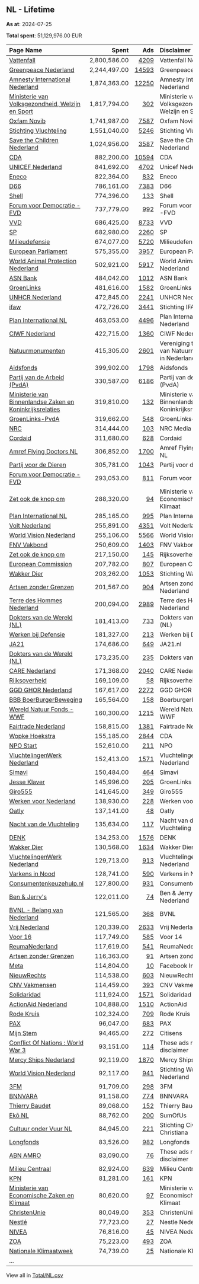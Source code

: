 ## NL - Lifetime
**As at**: 2024-07-25

**Total spent**: 51,129,976.00 EUR

|Page Name|Spent|Ads|Disclaimer|
|:---|---:|---:|:---|
|[Vattenfall](https://www.facebook.com/428670174395114)|2,800,586.00|[4209](https://www.facebook.com/ads/library/?active_status=all&ad_type=political_and_issue_ads&country=NL&view_all_page_id=428670174395114&search_type=page&media_type=all)|Vattenfall Nederland|
|[Greenpeace Nederland](https://www.facebook.com/288295911466)|2,244,497.00|[14593](https://www.facebook.com/ads/library/?active_status=all&ad_type=political_and_issue_ads&country=NL&view_all_page_id=288295911466&search_type=page&media_type=all)|Greenpeace Nederland|
|[Amnesty International Nederland](https://www.facebook.com/57729029960)|1,874,363.00|[12250](https://www.facebook.com/ads/library/?active_status=all&ad_type=political_and_issue_ads&country=NL&view_all_page_id=57729029960&search_type=page&media_type=all)|Amnesty International Nederland|
|[Ministerie van Volksgezondheid, Welzijn en Sport](https://www.facebook.com/194170320600024)|1,817,794.00|[302](https://www.facebook.com/ads/library/?active_status=all&ad_type=political_and_issue_ads&country=NL&view_all_page_id=194170320600024&search_type=page&media_type=all)|Ministerie van Volksgezondheid, Welzijn en Sport|
|[Oxfam Novib](https://www.facebook.com/115289021825188)|1,741,987.00|[7587](https://www.facebook.com/ads/library/?active_status=all&ad_type=political_and_issue_ads&country=NL&view_all_page_id=115289021825188&search_type=page&media_type=all)|Oxfam Novib|
|[Stichting Vluchteling](https://www.facebook.com/120034538112114)|1,551,040.00|[5246](https://www.facebook.com/ads/library/?active_status=all&ad_type=political_and_issue_ads&country=NL&view_all_page_id=120034538112114&search_type=page&media_type=all)|Stichting Vluchteling|
|[Save the Children Nederland](https://www.facebook.com/159449970751999)|1,024,956.00|[3587](https://www.facebook.com/ads/library/?active_status=all&ad_type=political_and_issue_ads&country=NL&view_all_page_id=159449970751999&search_type=page&media_type=all)|Save the Children Nederland|
|[CDA](https://www.facebook.com/320374518118)|882,200.00|[10594](https://www.facebook.com/ads/library/?active_status=all&ad_type=political_and_issue_ads&country=NL&view_all_page_id=320374518118&search_type=page&media_type=all)|CDA|
|[UNICEF Nederland](https://www.facebook.com/139858509373289)|841,692.00|[4702](https://www.facebook.com/ads/library/?active_status=all&ad_type=political_and_issue_ads&country=NL&view_all_page_id=139858509373289&search_type=page&media_type=all)|Unicef Nederland|
|[Eneco](https://www.facebook.com/189701254384965)|822,364.00|[832](https://www.facebook.com/ads/library/?active_status=all&ad_type=political_and_issue_ads&country=NL&view_all_page_id=189701254384965&search_type=page&media_type=all)|Eneco|
|[D66](https://www.facebook.com/52985377549)|786,161.00|[7383](https://www.facebook.com/ads/library/?active_status=all&ad_type=political_and_issue_ads&country=NL&view_all_page_id=52985377549&search_type=page&media_type=all)|D66|
|[Shell](https://www.facebook.com/444504516075907)|774,396.00|[133](https://www.facebook.com/ads/library/?active_status=all&ad_type=political_and_issue_ads&country=NL&view_all_page_id=444504516075907&search_type=page&media_type=all)|Shell|
|[Forum voor Democratie -FVD](https://www.facebook.com/609816282477420)|737,779.00|[992](https://www.facebook.com/ads/library/?active_status=all&ad_type=political_and_issue_ads&country=NL&view_all_page_id=609816282477420&search_type=page&media_type=all)|Forum voor Democratie -FVD|
|[VVD](https://www.facebook.com/121264564551002)|686,425.00|[8733](https://www.facebook.com/ads/library/?active_status=all&ad_type=political_and_issue_ads&country=NL&view_all_page_id=121264564551002&search_type=page&media_type=all)|VVD|
|[SP](https://www.facebook.com/128393027527)|682,980.00|[2260](https://www.facebook.com/ads/library/?active_status=all&ad_type=political_and_issue_ads&country=NL&view_all_page_id=128393027527&search_type=page&media_type=all)|SP|
|[Milieudefensie](https://www.facebook.com/83439828234)|674,077.00|[5720](https://www.facebook.com/ads/library/?active_status=all&ad_type=political_and_issue_ads&country=NL&view_all_page_id=83439828234&search_type=page&media_type=all)|Milieudefensie|
|[European Parliament](https://www.facebook.com/178362315106)|575,355.00|[3957](https://www.facebook.com/ads/library/?active_status=all&ad_type=political_and_issue_ads&country=NL&view_all_page_id=178362315106&search_type=page&media_type=all)|European Parliament|
|[World Animal Protection Nederland](https://www.facebook.com/171605059556434)|502,921.00|[5917](https://www.facebook.com/ads/library/?active_status=all&ad_type=political_and_issue_ads&country=NL&view_all_page_id=171605059556434&search_type=page&media_type=all)|World Animal Protection Nederland|
|[ASN Bank](https://www.facebook.com/133687759997528)|484,042.00|[1012](https://www.facebook.com/ads/library/?active_status=all&ad_type=political_and_issue_ads&country=NL&view_all_page_id=133687759997528&search_type=page&media_type=all)|ASN Bank|
|[GroenLinks](https://www.facebook.com/175740570505)|481,616.00|[1582](https://www.facebook.com/ads/library/?active_status=all&ad_type=political_and_issue_ads&country=NL&view_all_page_id=175740570505&search_type=page&media_type=all)|GroenLinks|
|[UNHCR Nederland](https://www.facebook.com/447218628670592)|472,845.00|[2241](https://www.facebook.com/ads/library/?active_status=all&ad_type=political_and_issue_ads&country=NL&view_all_page_id=447218628670592&search_type=page&media_type=all)|UNHCR Nederland|
|[ifaw](https://www.facebook.com/488054904564547)|472,726.00|[3441](https://www.facebook.com/ads/library/?active_status=all&ad_type=political_and_issue_ads&country=NL&view_all_page_id=488054904564547&search_type=page&media_type=all)|Stichting IFAW|
|[Plan International NL](https://www.facebook.com/93833638834)|463,053.00|[4496](https://www.facebook.com/ads/library/?active_status=all&ad_type=political_and_issue_ads&country=NL&view_all_page_id=93833638834&search_type=page&media_type=all)|Plan International Nederland|
|[CIWF Nederland](https://www.facebook.com/117483088313381)|422,715.00|[1360](https://www.facebook.com/ads/library/?active_status=all&ad_type=political_and_issue_ads&country=NL&view_all_page_id=117483088313381&search_type=page&media_type=all)|CIWF Nederland|
|[Natuurmonumenten](https://www.facebook.com/132031878648)|415,305.00|[2601](https://www.facebook.com/ads/library/?active_status=all&ad_type=political_and_issue_ads&country=NL&view_all_page_id=132031878648&search_type=page&media_type=all)|Vereniging tot Behoud van Natuurmonumenten in Nederland|
|[Aidsfonds](https://www.facebook.com/120184871378246)|399,902.00|[1798](https://www.facebook.com/ads/library/?active_status=all&ad_type=political_and_issue_ads&country=NL&view_all_page_id=120184871378246&search_type=page&media_type=all)|Aidsfonds|
|[Partij van de Arbeid (PvdA)](https://www.facebook.com/113895885305052)|330,587.00|[6186](https://www.facebook.com/ads/library/?active_status=all&ad_type=political_and_issue_ads&country=NL&view_all_page_id=113895885305052&search_type=page&media_type=all)|Partij van de Arbeid (PvdA)|
|[Ministerie van Binnenlandse Zaken en Koninkrijksrelaties](https://www.facebook.com/326441484085577)|319,810.00|[132](https://www.facebook.com/ads/library/?active_status=all&ad_type=political_and_issue_ads&country=NL&view_all_page_id=326441484085577&search_type=page&media_type=all)|Ministerie van Binnenlandse Zaken en Koninkrijksrelaties|
|[GroenLinks-PvdA](https://www.facebook.com/137011549489828)|319,662.00|[548](https://www.facebook.com/ads/library/?active_status=all&ad_type=political_and_issue_ads&country=NL&view_all_page_id=137011549489828&search_type=page&media_type=all)|GroenLinks-PvdA|
|[NRC](https://www.facebook.com/196118303833398)|314,444.00|[103](https://www.facebook.com/ads/library/?active_status=all&ad_type=political_and_issue_ads&country=NL&view_all_page_id=196118303833398&search_type=page&media_type=all)|NRC Media BV|
|[Cordaid](https://www.facebook.com/1830425247191865)|311,680.00|[628](https://www.facebook.com/ads/library/?active_status=all&ad_type=political_and_issue_ads&country=NL&view_all_page_id=1830425247191865&search_type=page&media_type=all)|Cordaid|
|[Amref Flying Doctors NL](https://www.facebook.com/108588405832078)|306,852.00|[1700](https://www.facebook.com/ads/library/?active_status=all&ad_type=political_and_issue_ads&country=NL&view_all_page_id=108588405832078&search_type=page&media_type=all)|Amref Flying Doctors NL|
|[Partij voor de Dieren](https://www.facebook.com/102287806490622)|305,781.00|[1043](https://www.facebook.com/ads/library/?active_status=all&ad_type=political_and_issue_ads&country=NL&view_all_page_id=102287806490622&search_type=page&media_type=all)|Partij voor de Dieren|
|[Forum voor Democratie -FVD](https://www.facebook.com/609816282477420)|293,053.00|[811](https://www.facebook.com/ads/library/?active_status=all&ad_type=political_and_issue_ads&country=NL&view_all_page_id=609816282477420&search_type=page&media_type=all)|Forum voor Democratie|
|[Zet ook de knop om](https://www.facebook.com/100717511317223)|288,320.00|[94](https://www.facebook.com/ads/library/?active_status=all&ad_type=political_and_issue_ads&country=NL&view_all_page_id=100717511317223&search_type=page&media_type=all)|Ministerie van Economische Zaken en Klimaat|
|[Plan International NL](https://www.facebook.com/93833638834)|285,165.00|[995](https://www.facebook.com/ads/library/?active_status=all&ad_type=political_and_issue_ads&country=NL&view_all_page_id=93833638834&search_type=page&media_type=all)|Plan International NL|
|[Volt Nederland](https://www.facebook.com/146644665960101)|255,891.00|[4351](https://www.facebook.com/ads/library/?active_status=all&ad_type=political_and_issue_ads&country=NL&view_all_page_id=146644665960101&search_type=page&media_type=all)|Volt Nederland|
|[World Vision Nederland](https://www.facebook.com/349312760804)|255,106.00|[5566](https://www.facebook.com/ads/library/?active_status=all&ad_type=political_and_issue_ads&country=NL&view_all_page_id=349312760804&search_type=page&media_type=all)|World Vision NL|
|[FNV Vakbond](https://www.facebook.com/121719834601889)|250,609.00|[1403](https://www.facebook.com/ads/library/?active_status=all&ad_type=political_and_issue_ads&country=NL&view_all_page_id=121719834601889&search_type=page&media_type=all)|FNV Vakbond|
|[Zet ook de knop om](https://www.facebook.com/100717511317223)|217,150.00|[145](https://www.facebook.com/ads/library/?active_status=all&ad_type=political_and_issue_ads&country=NL&view_all_page_id=100717511317223&search_type=page&media_type=all)|Rijksoverheid|
|[European Commission](https://www.facebook.com/107898832590939)|207,782.00|[807](https://www.facebook.com/ads/library/?active_status=all&ad_type=political_and_issue_ads&country=NL&view_all_page_id=107898832590939&search_type=page&media_type=all)|European Commission|
|[Wakker Dier](https://www.facebook.com/115027651906533)|203,262.00|[1053](https://www.facebook.com/ads/library/?active_status=all&ad_type=political_and_issue_ads&country=NL&view_all_page_id=115027651906533&search_type=page&media_type=all)|Stichting Wakker Dier|
|[Artsen zonder Grenzen](https://www.facebook.com/118754531489898)|201,567.00|[904](https://www.facebook.com/ads/library/?active_status=all&ad_type=political_and_issue_ads&country=NL&view_all_page_id=118754531489898&search_type=page&media_type=all)|Artsen zonder Grenzen Nederland|
|[Terre des Hommes Nederland](https://www.facebook.com/285512534937)|200,094.00|[2989](https://www.facebook.com/ads/library/?active_status=all&ad_type=political_and_issue_ads&country=NL&view_all_page_id=285512534937&search_type=page&media_type=all)|Terre des Hommes Nederland|
|[Dokters van de Wereld (NL)](https://www.facebook.com/201751609836046)|181,413.00|[733](https://www.facebook.com/ads/library/?active_status=all&ad_type=political_and_issue_ads&country=NL&view_all_page_id=201751609836046&search_type=page&media_type=all)|Dokters van de Wereld (NL)|
|[Werken bij Defensie](https://www.facebook.com/399250573436072)|181,327.00|[213](https://www.facebook.com/ads/library/?active_status=all&ad_type=political_and_issue_ads&country=NL&view_all_page_id=399250573436072&search_type=page&media_type=all)|Werken bij Defensie|
|[JA21](https://www.facebook.com/106020448037192)|174,686.00|[649](https://www.facebook.com/ads/library/?active_status=all&ad_type=political_and_issue_ads&country=NL&view_all_page_id=106020448037192&search_type=page&media_type=all)|JA21.nl|
|[Dokters van de Wereld (NL)](https://www.facebook.com/201751609836046)|173,235.00|[235](https://www.facebook.com/ads/library/?active_status=all&ad_type=political_and_issue_ads&country=NL&view_all_page_id=201751609836046&search_type=page&media_type=all)|Dokters van de Wereld|
|[CARE Nederland](https://www.facebook.com/404247949634770)|171,368.00|[2040](https://www.facebook.com/ads/library/?active_status=all&ad_type=political_and_issue_ads&country=NL&view_all_page_id=404247949634770&search_type=page&media_type=all)|CARE Nederland|
|[Rijksoverheid](https://www.facebook.com/129260737000)|169,109.00|[58](https://www.facebook.com/ads/library/?active_status=all&ad_type=political_and_issue_ads&country=NL&view_all_page_id=129260737000&search_type=page&media_type=all)|Rijksoverheid|
|[GGD GHOR Nederland](https://www.facebook.com/417456448271379)|167,617.00|[2272](https://www.facebook.com/ads/library/?active_status=all&ad_type=political_and_issue_ads&country=NL&view_all_page_id=417456448271379&search_type=page&media_type=all)|GGD GHOR|
|[BBB BoerBurgerBeweging](https://www.facebook.com/338750440106782)|165,564.00|[158](https://www.facebook.com/ads/library/?active_status=all&ad_type=political_and_issue_ads&country=NL&view_all_page_id=338750440106782&search_type=page&media_type=all)|Boerburgerbeweging|
|[Wereld Natuur Fonds - WWF](https://www.facebook.com/130133230331245)|160,300.00|[1215](https://www.facebook.com/ads/library/?active_status=all&ad_type=political_and_issue_ads&country=NL&view_all_page_id=130133230331245&search_type=page&media_type=all)|Wereld Natuur Fonds - WWF|
|[Fairtrade Nederland](https://www.facebook.com/160001040736183)|158,815.00|[1381](https://www.facebook.com/ads/library/?active_status=all&ad_type=political_and_issue_ads&country=NL&view_all_page_id=160001040736183&search_type=page&media_type=all)|Fairtrade Nederland|
|[Wopke Hoekstra](https://www.facebook.com/2018408465106868)|155,185.00|[2844](https://www.facebook.com/ads/library/?active_status=all&ad_type=political_and_issue_ads&country=NL&view_all_page_id=2018408465106868&search_type=page&media_type=all)|CDA|
|[NPO Start](https://www.facebook.com/112530232090434)|152,610.00|[211](https://www.facebook.com/ads/library/?active_status=all&ad_type=political_and_issue_ads&country=NL&view_all_page_id=112530232090434&search_type=page&media_type=all)|NPO|
|[VluchtelingenWerk Nederland](https://www.facebook.com/107872495911431)|152,413.00|[1571](https://www.facebook.com/ads/library/?active_status=all&ad_type=political_and_issue_ads&country=NL&view_all_page_id=107872495911431&search_type=page&media_type=all)|VluchtelingenWerk Nederland|
|[Simavi](https://www.facebook.com/164448196903465)|150,484.00|[464](https://www.facebook.com/ads/library/?active_status=all&ad_type=political_and_issue_ads&country=NL&view_all_page_id=164448196903465&search_type=page&media_type=all)|Simavi|
|[Jesse Klaver](https://www.facebook.com/687496011309020)|145,996.00|[205](https://www.facebook.com/ads/library/?active_status=all&ad_type=political_and_issue_ads&country=NL&view_all_page_id=687496011309020&search_type=page&media_type=all)|GroenLinks|
|[Giro555](https://www.facebook.com/245579158353)|141,645.00|[349](https://www.facebook.com/ads/library/?active_status=all&ad_type=political_and_issue_ads&country=NL&view_all_page_id=245579158353&search_type=page&media_type=all)|Giro555|
|[Werken voor Nederland](https://www.facebook.com/133720236695807)|138,930.00|[228](https://www.facebook.com/ads/library/?active_status=all&ad_type=political_and_issue_ads&country=NL&view_all_page_id=133720236695807&search_type=page&media_type=all)|Werken voor Nederland|
|[Oatly](https://www.facebook.com/434609543403499)|137,141.00|[48](https://www.facebook.com/ads/library/?active_status=all&ad_type=political_and_issue_ads&country=NL&view_all_page_id=434609543403499&search_type=page&media_type=all)|Oatly|
|[Nacht van de Vluchteling](https://www.facebook.com/1637965639787416)|135,634.00|[117](https://www.facebook.com/ads/library/?active_status=all&ad_type=political_and_issue_ads&country=NL&view_all_page_id=1637965639787416&search_type=page&media_type=all)|Nacht van de Vluchteling|
|[DENK](https://www.facebook.com/1550088745275913)|134,253.00|[1576](https://www.facebook.com/ads/library/?active_status=all&ad_type=political_and_issue_ads&country=NL&view_all_page_id=1550088745275913&search_type=page&media_type=all)|DENK|
|[Wakker Dier](https://www.facebook.com/115027651906533)|130,568.00|[1634](https://www.facebook.com/ads/library/?active_status=all&ad_type=political_and_issue_ads&country=NL&view_all_page_id=115027651906533&search_type=page&media_type=all)|Wakker Dier|
|[VluchtelingenWerk Nederland](https://www.facebook.com/107872495911431)|129,713.00|[913](https://www.facebook.com/ads/library/?active_status=all&ad_type=political_and_issue_ads&country=NL&view_all_page_id=107872495911431&search_type=page&media_type=all)|VluchtelingenWerk Nederland|
|[Varkens in Nood](https://www.facebook.com/203753056314055)|128,741.00|[590](https://www.facebook.com/ads/library/?active_status=all&ad_type=political_and_issue_ads&country=NL&view_all_page_id=203753056314055&search_type=page&media_type=all)|Varkens in Nood|
|[Consumentenkeuzehulp.nl](https://www.facebook.com/1961817983830023)|127,800.00|[931](https://www.facebook.com/ads/library/?active_status=all&ad_type=political_and_issue_ads&country=NL&view_all_page_id=1961817983830023&search_type=page&media_type=all)|Consumentenkeuzehulp|
|[Ben & Jerry's](https://www.facebook.com/147006749798)|122,011.00|[74](https://www.facebook.com/ads/library/?active_status=all&ad_type=political_and_issue_ads&country=NL&view_all_page_id=147006749798&search_type=page&media_type=all)|Ben & Jerry's Nederland|
|[BVNL - Belang van Nederland](https://www.facebook.com/100364422327666)|121,565.00|[368](https://www.facebook.com/ads/library/?active_status=all&ad_type=political_and_issue_ads&country=NL&view_all_page_id=100364422327666&search_type=page&media_type=all)|BVNL|
|[Vrij Nederland](https://www.facebook.com/142080576837)|120,339.00|[2633](https://www.facebook.com/ads/library/?active_status=all&ad_type=political_and_issue_ads&country=NL&view_all_page_id=142080576837&search_type=page&media_type=all)|Vrij Nederland|
|[Voor 16](https://www.facebook.com/328663274675248)|117,749.00|[585](https://www.facebook.com/ads/library/?active_status=all&ad_type=political_and_issue_ads&country=NL&view_all_page_id=328663274675248&search_type=page&media_type=all)|Voor 14|
|[ReumaNederland](https://www.facebook.com/117591718267073)|117,619.00|[541](https://www.facebook.com/ads/library/?active_status=all&ad_type=political_and_issue_ads&country=NL&view_all_page_id=117591718267073&search_type=page&media_type=all)|ReumaNederland|
|[Artsen zonder Grenzen](https://www.facebook.com/118754531489898)|116,363.00|[91](https://www.facebook.com/ads/library/?active_status=all&ad_type=political_and_issue_ads&country=NL&view_all_page_id=118754531489898&search_type=page&media_type=all)|Artsen zonder Grenzen|
|[Meta](https://www.facebook.com/108824017345866)|114,804.00|[10](https://www.facebook.com/ads/library/?active_status=all&ad_type=political_and_issue_ads&country=NL&view_all_page_id=108824017345866&search_type=page&media_type=all)|Facebook Inc.|
|[NieuwRechts](https://www.facebook.com/100660309175869)|114,538.00|[603](https://www.facebook.com/ads/library/?active_status=all&ad_type=political_and_issue_ads&country=NL&view_all_page_id=100660309175869&search_type=page&media_type=all)|NieuwRechts.nl|
|[CNV Vakmensen](https://www.facebook.com/165625476919894)|114,459.00|[393](https://www.facebook.com/ads/library/?active_status=all&ad_type=political_and_issue_ads&country=NL&view_all_page_id=165625476919894&search_type=page&media_type=all)|CNV Vakmensen|
|[Solidaridad](https://www.facebook.com/100455310014019)|111,924.00|[1571](https://www.facebook.com/ads/library/?active_status=all&ad_type=political_and_issue_ads&country=NL&view_all_page_id=100455310014019&search_type=page&media_type=all)|Solidaridad|
|[ActionAid Nederland](https://www.facebook.com/170725579702314)|104,888.00|[1510](https://www.facebook.com/ads/library/?active_status=all&ad_type=political_and_issue_ads&country=NL&view_all_page_id=170725579702314&search_type=page&media_type=all)|ActionAid|
|[Rode Kruis](https://www.facebook.com/180532465311930)|102,324.00|[709](https://www.facebook.com/ads/library/?active_status=all&ad_type=political_and_issue_ads&country=NL&view_all_page_id=180532465311930&search_type=page&media_type=all)|Rode Kruis|
|[PAX](https://www.facebook.com/194041757291378)|96,047.00|[683](https://www.facebook.com/ads/library/?active_status=all&ad_type=political_and_issue_ads&country=NL&view_all_page_id=194041757291378&search_type=page&media_type=all)|PAX|
|[Mijn Stem](https://www.facebook.com/288700097949818)|94,465.00|[272](https://www.facebook.com/ads/library/?active_status=all&ad_type=political_and_issue_ads&country=NL&view_all_page_id=288700097949818&search_type=page&media_type=all)|Citisens|
|[Conflict Of Nations : World War 3](https://www.facebook.com/339810463063059)|93,151.00|[114](https://www.facebook.com/ads/library/?active_status=all&ad_type=political_and_issue_ads&country=NL&view_all_page_id=339810463063059&search_type=page&media_type=all)|These ads ran without a disclaimer|
|[Mercy Ships Nederland](https://www.facebook.com/147683725284795)|92,119.00|[1870](https://www.facebook.com/ads/library/?active_status=all&ad_type=political_and_issue_ads&country=NL&view_all_page_id=147683725284795&search_type=page&media_type=all)|Mercy Ships Holland|
|[World Vision Nederland](https://www.facebook.com/349312760804)|92,117.00|[941](https://www.facebook.com/ads/library/?active_status=all&ad_type=political_and_issue_ads&country=NL&view_all_page_id=349312760804&search_type=page&media_type=all)|Stichting World Vision Nederland|
|[3FM](https://www.facebook.com/212261272123)|91,709.00|[298](https://www.facebook.com/ads/library/?active_status=all&ad_type=political_and_issue_ads&country=NL&view_all_page_id=212261272123&search_type=page&media_type=all)|3FM|
|[BNNVARA](https://www.facebook.com/1409007399336866)|91,158.00|[774](https://www.facebook.com/ads/library/?active_status=all&ad_type=political_and_issue_ads&country=NL&view_all_page_id=1409007399336866&search_type=page&media_type=all)|BNNVARA|
|[Thierry Baudet](https://www.facebook.com/379837259062033)|89,068.00|[152](https://www.facebook.com/ads/library/?active_status=all&ad_type=political_and_issue_ads&country=NL&view_all_page_id=379837259062033&search_type=page&media_type=all)|Thierry Baudet|
|[Ekō NL](https://www.facebook.com/105784111524296)|88,762.00|[200](https://www.facebook.com/ads/library/?active_status=all&ad_type=political_and_issue_ads&country=NL&view_all_page_id=105784111524296&search_type=page&media_type=all)|SumOfUs|
|[Cultuur onder Vuur NL](https://www.facebook.com/106370071810105)|84,945.00|[221](https://www.facebook.com/ads/library/?active_status=all&ad_type=political_and_issue_ads&country=NL&view_all_page_id=106370071810105&search_type=page&media_type=all)|Stichting Civitas Christiana|
|[Longfonds](https://www.facebook.com/198486356863605)|83,526.00|[982](https://www.facebook.com/ads/library/?active_status=all&ad_type=political_and_issue_ads&country=NL&view_all_page_id=198486356863605&search_type=page&media_type=all)|Longfonds|
|[ABN AMRO](https://www.facebook.com/206592029351928)|83,090.00|[76](https://www.facebook.com/ads/library/?active_status=all&ad_type=political_and_issue_ads&country=NL&view_all_page_id=206592029351928&search_type=page&media_type=all)|These ads ran without a disclaimer|
|[Milieu Centraal](https://www.facebook.com/177508708941577)|82,924.00|[639](https://www.facebook.com/ads/library/?active_status=all&ad_type=political_and_issue_ads&country=NL&view_all_page_id=177508708941577&search_type=page&media_type=all)|Milieu Centraal|
|[KPN](https://www.facebook.com/297779776717)|81,281.00|[161](https://www.facebook.com/ads/library/?active_status=all&ad_type=political_and_issue_ads&country=NL&view_all_page_id=297779776717&search_type=page&media_type=all)|KPN|
|[Ministerie van Economische Zaken en Klimaat](https://www.facebook.com/124564577597743)|80,620.00|[97](https://www.facebook.com/ads/library/?active_status=all&ad_type=political_and_issue_ads&country=NL&view_all_page_id=124564577597743&search_type=page&media_type=all)|Ministerie van Economische Zaken en Klimaat|
|[ChristenUnie](https://www.facebook.com/211661062254003)|80,049.00|[353](https://www.facebook.com/ads/library/?active_status=all&ad_type=political_and_issue_ads&country=NL&view_all_page_id=211661062254003&search_type=page&media_type=all)|ChristenUnie|
|[Nestlé](https://www.facebook.com/353021651500970)|77,723.00|[27](https://www.facebook.com/ads/library/?active_status=all&ad_type=political_and_issue_ads&country=NL&view_all_page_id=353021651500970&search_type=page&media_type=all)|Nestle Nederland|
|[NIVEA](https://www.facebook.com/111534388878604)|76,816.00|[45](https://www.facebook.com/ads/library/?active_status=all&ad_type=political_and_issue_ads&country=NL&view_all_page_id=111534388878604&search_type=page&media_type=all)|NIVEA Nederland|
|[ZOA](https://www.facebook.com/269793629749221)|75,223.00|[493](https://www.facebook.com/ads/library/?active_status=all&ad_type=political_and_issue_ads&country=NL&view_all_page_id=269793629749221&search_type=page&media_type=all)|ZOA|
|[Nationale Klimaatweek](https://www.facebook.com/107104755358059)|74,739.00|[25](https://www.facebook.com/ads/library/?active_status=all&ad_type=political_and_issue_ads&country=NL&view_all_page_id=107104755358059&search_type=page&media_type=all)|Nationale Klimaatweek|
|...||||

View all in [Total/NL.csv](../../MetaData/Total/NL.csv)
